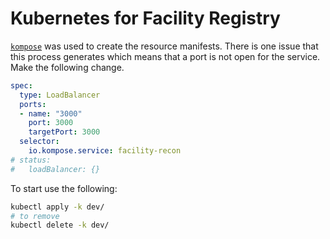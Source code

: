 # Kubernetes for Facility Registry

[`kompose`](https://kompose.io) was used to create the resource manifests. There is one issue that this process generates which means that a port is not open for the service. Make the following change.
```yaml
spec:
  type: LoadBalancer
  ports:
  - name: "3000"
    port: 3000
    targetPort: 3000
  selector:
    io.kompose.service: facility-recon
# status:
#   loadBalancer: {}
```

To start use the following:
```bash
kubectl apply -k dev/
# to remove
kubectl delete -k dev/
```



